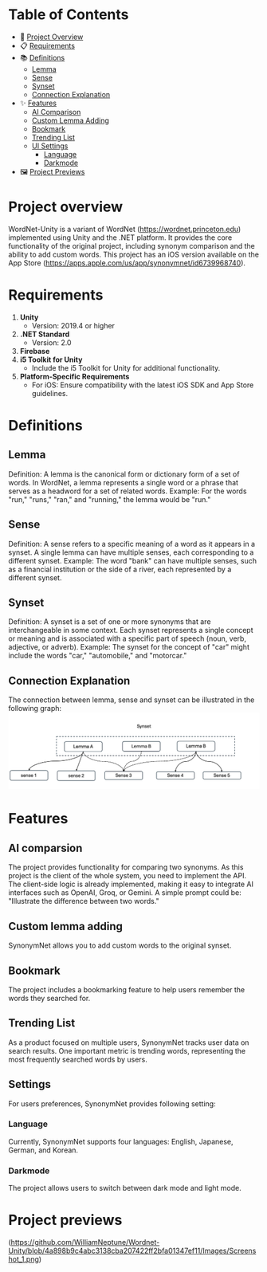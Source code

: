 # Table of Contents

- 🚀 [Project Overview](#Project-overview)
- 📋 [Requirements](#Requirements)
- 📚 [Definitions](#Definitions)
  - [Lemma](#Lemma)
  - [Sense](#Sense)
  - [Synset](#Synset)
  - [Connection Explanation](#Connection-Explanation)
- ✨ [Features](#Features)
  - [AI Comparison](#AI-comparsion)
  - [Custom Lemma Adding](#Custom-lemma-adding)
  - [Bookmark](#Bookmark)
  - [Trending List](#Trending-list)
  - [UI Settings](#Settings)
    - [Language](#Language)
    - [Darkmode](#Darkmode)
- 🖼️ [Project Previews](#Project-previews)

# Project overview
WordNet-Unity is a variant of WordNet (https://wordnet.princeton.edu) implemented using Unity and the .NET platform. It provides the core functionality of the original project, including synonym comparison and the ability to add custom words. This project has an iOS version available on the App Store (https://apps.apple.com/us/app/synonymnet/id6739968740).
# Requirements
1. **Unity**
   - Version: 2019.4 or higher
2. **.NET Standard**
   - Version: 2.0
3. **Firebase**
4. **i5 Toolkit for Unity**
   - Include the i5 Toolkit for Unity for additional functionality.
6. **Platform-Specific Requirements**
   - For iOS: Ensure compatibility with the latest iOS SDK and App Store guidelines.


# Definitions
## Lemma
Definition: A lemma is the canonical form or dictionary form of a set of words. In WordNet, a lemma represents a single word or a phrase that serves as a headword for a set of related words.
Example: For the words "run," "runs," "ran," and "running," the lemma would be "run."

## Sense
Definition: A sense refers to a specific meaning of a word as it appears in a synset. A single lemma can have multiple senses, each corresponding to a different synset.
Example: The word "bank" can have multiple senses, such as a financial institution or the side of a river, each represented by a different synset.

## Synset
Definition: A synset is a set of one or more synonyms that are interchangeable in some context. Each synset represents a single concept or meaning and is associated with a specific part of speech (noun, verb, adjective, or adverb).
Example: The synset for the concept of "car" might include the words "car," "automobile," and "motorcar."

## Connection Explanation
The connection between lemma, sense and synset can be illustrated in the following graph:
![Relations](https://github.com/WilliamNeptune/Wordnet-Unity/blob/4a898b9c4abc3138cba207422ff2bfa01347ef11/Images/structure_1.png)

# Features
## AI comparsion
The project provides functionality for comparing two synonyms. As this project is the client of the whole system, you need to implement the API. The client-side logic is already implemented, making it easy to integrate AI interfaces such as OpenAI, Groq, or Gemini. A simple prompt could be: "Illustrate the difference between two words."
## Custom lemma adding
SynonymNet allows you to add custom words to the original synset.
## Bookmark 
The project includes a bookmarking feature to help users remember the words they searched for.
## Trending List
As a product focused on multiple users, SynonymNet tracks user data on search results. One important metric is trending words, representing the most frequently searched words by users.
## Settings
For users preferences, SynonymNet provides following setting:
### Language
Currently, SynonymNet supports four languages: English, Japanese, German, and Korean.
### Darkmode
The project allows users to switch between dark mode and light mode.


# Project previews
(https://github.com/WilliamNeptune/Wordnet-Unity/blob/4a898b9c4abc3138cba207422ff2bfa01347ef11/Images/Screenshot_1.png)



